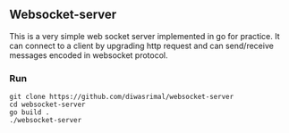 ## Websocket-server

This is a very simple web socket server implemented in go for practice. It can connect
to a client by upgrading http request and can send/receive messages encoded in websocket
protocol.

### Run
```console
git clone https://github.com/diwasrimal/websocket-server
cd websocket-server
go build .
./websocket-server
```
